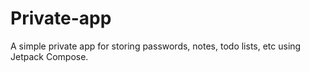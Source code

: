 # Private-app
A simple private app for storing passwords, notes, todo lists, etc using Jetpack Compose.
